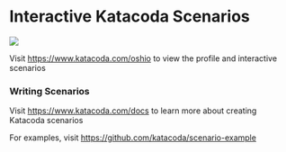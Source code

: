 # Interactive Katacoda Scenarios

[![](http://shields.katacoda.com/katacoda/oshio/count.svg)](https://www.katacoda.com/oshio "Get your profile on Katacoda.com")

Visit https://www.katacoda.com/oshio to view the profile and interactive scenarios

### Writing Scenarios
Visit https://www.katacoda.com/docs to learn more about creating Katacoda scenarios

For examples, visit https://github.com/katacoda/scenario-example
